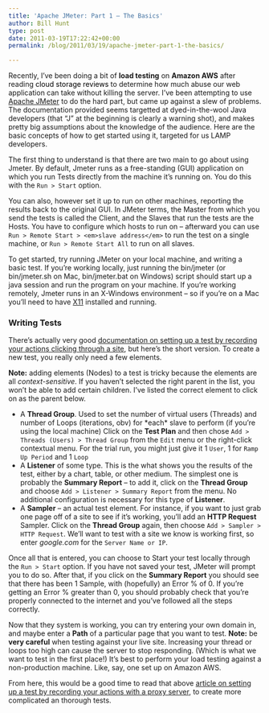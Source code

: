 ```yaml
---
title: 'Apache JMeter: Part 1 – The Basics'
author: Bill Hunt
type: post
date: 2011-03-19T17:22:42+00:00
permalink: /blog/2011/03/19/apache-jmeter-part-1-the-basics/

---
```

Recently, I&#8217;ve been doing a bit of **load testing** on **Amazon AWS** after reading <a style="text-decoration: none" href="http://www.cloudstoragewizard.com/"><font color="black">cloud storage reviews</font></a> to determine how much abuse our web application can take without killing the server. I&#8217;ve been attempting to use [Apache JMeter][1] to do the hard part, but came up against a slew of problems. The documentation provided seems targetted at dyed-in-the-wool Java developers (that &#8220;J&#8221; at the beginning is clearly a warning shot), and makes pretty big assumptions about the knowledge of the audience. Here are the basic concepts of how to get started using it, targeted for us LAMP developers.

<!--more-->

The first thing to understand is that there are two main to go about using Jmeter. By default, Jmeter runs as a free-standing (GUI) application on which you run Tests directly from the machine it&#8217;s running on. You do this with the `Run > Start` option.

You can also, however set it up to run on other machines, reporting the results back to the original GUI. In JMeter terms, the Master from which you send the tests is called the Client, and the Slaves that run the tests are the Hosts. You have to configure which hosts to run on &#8211; afterward you can use `Run > Remote Start > <em>slave address</em>` to run the test on a single machine, or `Run > Remote Start All` to run on all slaves.

To get started, try running JMeter on your local machine, and writing a basic test. If you&#8217;re working locally, just running the bin/jmeter (or bin/jmeter.sh on Mac, bin/jmeter.bat on Windows) script should start up a java session and run the program on your machine. If you&#8217;re working remotely, Jmeter runs in an X-Windows environment &#8211; so if you&#8217;re on a Mac you&#8217;ll need to have [X11][2] installed and running.

### Writing Tests

There&#8217;s actually very good [documentation on setting up a test by recording your actions clicking through a site][3], but here&#8217;s the short version. To create a new test, you really only need a few elements.

**Note:** adding elements (Nodes) to a test is tricky because the elements are all _context-sensitive_. If you haven&#8217;t selected the right parent in the list, you won&#8217;t be able to add certain children. I&#8217;ve listed the correct element to click on as the parent below.

  * A **Thread Group**. Used to set the number of virtual users (Threads) and number of Loops (iterations, obv) for \*each\* slave to perform (if you&#8217;re using the local machine) Click on the **Test Plan** and then chose `Add > Threads (Users) > Thread Group` from the `Edit` menu or the right-click contextual menu. For the trial run, you might just give it 1 `User`, 1 for `Ramp Up Period` and 1 `Loop`
  * A **Listener** of some type. This is the what shows you the results of the test, either by a chart, table, or other medium. The simplest one is probably the **Summary Report** &#8211; to add it, click on the **Thread Group** and choose `Add > Listener > Summary Report` from the menu. No additional configuration is necessary for this type of **Listener**.
  * A **Sampler** &#8211; an actual test element. For instance, if you want to just grab one page off of a site to see if it&#8217;s working, you&#8217;ll add an **HTTP Request** Sampler. Click on the **Thread Group** again, then choose `Add > Sampler > HTTP Request`. We&#8217;ll want to test with a site we know is working first, so enter _google.com_ for the `Server Name or IP`.

Once all that is entered, you can choose to Start your test locally through the `Run > Start` option. If you have not saved your test, JMeter will prompt you to do so. After that, if you click on the **Summary Report** you should see that there has been 1 Sample, with (hopefully) an Error % of 0. If you&#8217;re getting an Error % greater than 0, you should probably check that you&#8217;re properly connected to the internet and you&#8217;ve followed all the steps correctly.

Now that they system is working, you can try entering your own domain in, and maybe enter a **Path** of a particular page that you want to test. **Note:** be **very careful** when testing against your live site. Increasing your thread or loops too high can cause the server to stop responding. (Which is what we want to test in the first place!) It&#8217;s best to perform your load testing against a non-production machine. Like, say, one set up on Amazon AWS.

From here, this would be a good time to read that above [article on setting up a test by recording your actions with a proxy server][3], to create more complicated an thorough tests.

 [1]: http://jakarta.apache.org/jmeter/ "Apache JMeter"
 [2]: http://www.simplehelp.net/2006/10/22/how-to-install-x11-in-os-x/
 [3]: http://jakarta.apache.org/jmeter/usermanual/jmeter_proxy_step_by_step.pdf
